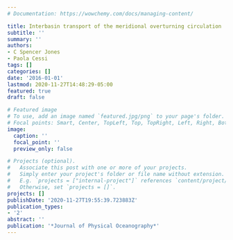 ```yaml
---
# Documentation: https://wowchemy.com/docs/managing-content/

title: Interbasin transport of the meridional overturning circulation
subtitle: ''
summary: ''
authors:
- C Spencer Jones
- Paola Cessi
tags: []
categories: []
date: '2016-01-01'
lastmod: 2020-11-27T14:48:29-05:00
featured: true
draft: false

# Featured image
# To use, add an image named `featured.jpg/png` to your page's folder.
# Focal points: Smart, Center, TopLeft, Top, TopRight, Left, Right, BottomLeft, Bottom, BottomRight.
image:
  caption: ''
  focal_point: ''
  preview_only: false

# Projects (optional).
#   Associate this post with one or more of your projects.
#   Simply enter your project's folder or file name without extension.
#   E.g. `projects = ["internal-project"]` references `content/project/deep-learning/index.md`.
#   Otherwise, set `projects = []`.
projects: []
publishDate: '2020-11-27T19:55:39.723883Z'
publication_types:
- '2'
abstract: ''
publication: '*Journal of Physical Oceanography*'
---
```

